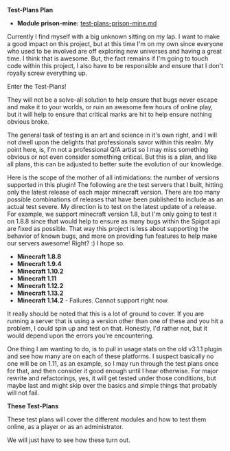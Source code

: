 **Test-Plans Plan**

* **Module prison-mine:** [test-plans-prison-mine.md](test-plans-prison-mine.md)

Currently I find myself with a big unknown sitting on my lap.  I want to make a good impact on this project, but
at this time I'm on my own since everyone who used to be involved are off exploring new universes and having 
a great time.  I think that is awesome.  But, the fact remains if I'm going to touch code within this project, 
I also have to be responsible and ensure that I don't royally screw everything up.

Enter the Test-Plans!

They will not be a solve-all solution to help ensure that bugs never escape and make it to your worlds, or
ruin an awesome few hours of online play, but it will help to ensure that critical marks are hit to help 
ensure nothing obvious broke.

The general task of testing is an art and science in it's own right, and I will not dwell upon the delights
that professionals savor within this realm.  My point here, is, I'm not a professional Q/A artist so I may 
miss something obvious or not even consider something critical.  But this is a plan, and like all plans, 
this can be adjusted to better suite the evolution of our knowledge.


Here is the scope of the mother of all intimidations: the number of versions supported in this 
plugin!  The following are the test servers that I built, hitting only the latest release of each 
major minecraft version.  There are too many possible combinations of releases that have been
published to include as an actual test severe.  My 
direction is to test on the latest update of a release.  For example, we support minecraft 
version 1.8, but I'm only going to test it on 1.8.8 since that would help to ensure as 
many bugs within the Spigot api are fixed as possible.  That way this project is less about 
supporting the behavior of known bugs, and more on providing
fun features to help make our servers awesome!  Right? :)  I hope so.
* **Minecraft 1.8.8**
* **Minecraft 1.9.4**
* **Minecraft 1.10.2**
* **Minecraft 1.11**
* **Minecraft 1.12.2**
* **Minecraft 1.13.2**
* **Minecraft 1.14.2** - Failures. Cannot support right now.

It really should be noted that this is a lot of ground to cover.  If you are running a server that is using
a version other than one of these and you hit a problem, I could spin up and test on that.  Honestly,
I'd rather not, but it would depend upon the errors you're encountering.  

One thing I am wanting to do, is to pull in usage stats on the old v3.1.1 plugin and see how many are on each
of these platforms.  I suspect basically no one will be on 1.11, as an example, so I may run through the test
plans once for that, and then consider it good enough until I hear otherwise.  For major rewrite and refactorings,
yes, it will get tested under those conditions, but maybe last and might skip over the basics and simple things 
that probably will not fail.

**These Test-Plans**

These test plans will cover the different modules and how to test them online, as a player or as an administrator.

We will just have to see how these turn out.

